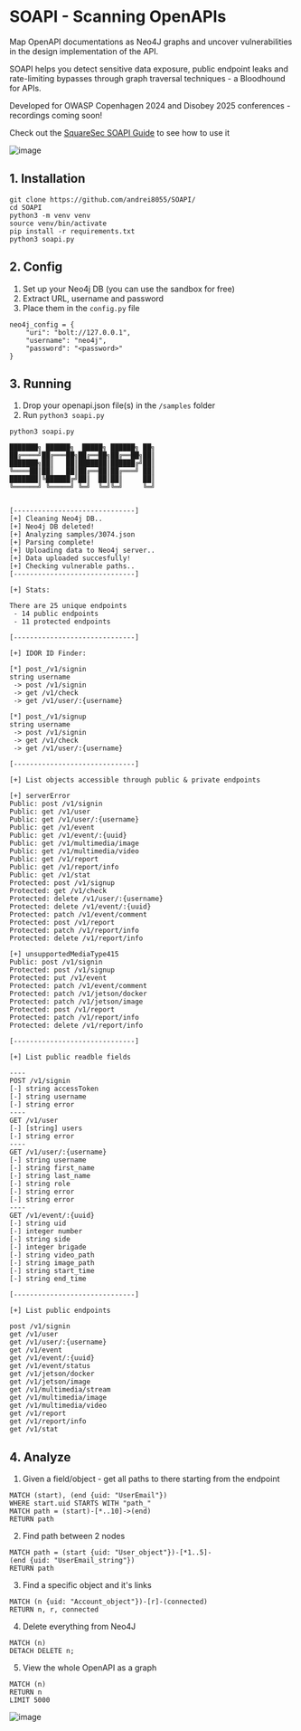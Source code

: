 # SOAPI - Scanning OpenAPIs

Map OpenAPI documentations as Neo4J graphs and uncover vulnerabilities in the design implementation of the API. 

SOAPI helps you detect sensitive data exposure, public endpoint leaks and rate-limiting bypasses through graph traversal techniques - a Bloodhound for APIs.

Developed for OWASP Copenhagen 2024 and Disobey 2025 conferences - recordings coming soon!

Check out the [SquareSec SOAPI Guide](https://www.sqrsec.com/soapi-guide) to see how to use it

![image](https://github.com/user-attachments/assets/bede7a1f-f5f1-4fe2-9e34-df2985cd5a69)



## 1. Installation
```
git clone https://github.com/andrei8055/SOAPI/
cd SOAPI
python3 -m venv venv
source venv/bin/activate
pip install -r requirements.txt
python3 soapi.py
```

## 2. Config
1. Set up your Neo4j DB (you can use the sandbox for free)
2. Extract URL, username and password
3. Place them in the `config.py` file
```
neo4j_config = {
    "uri": "bolt://127.0.0.1",
    "username": "neo4j",
    "password": "<password>"
}
```

## 3. Running
1. Drop your openapi.json file(s) in the `/samples` folder
2. Run `python3 soapi.py`
```
python3 soapi.py 

███████╗ ██████╗  █████╗ ██████╗ ██╗
██╔════╝██╔═══██╗██╔══██╗██╔══██╗██║
███████╗██║   ██║███████║██████╔╝██║
╚════██║██║   ██║██╔══██║██╔═══╝ ██║
███████║╚██████╔╝██║  ██║██║     ██║
╚══════╝ ╚═════╝ ╚═╝  ╚═╝╚═╝     ╚═╝
                                    

[------------------------------]
[+] Cleaning Neo4j DB..
[+] Neo4j DB deleted!
[+] Analyzing samples/3074.json
[+] Parsing complete!
[+] Uploading data to Neo4j server..
[+] Data uploaded succesfully!
[+] Checking vulnerable paths..
[------------------------------]

[+] Stats:

There are 25 unique endpoints
 - 14 public endpoints
 - 11 protected endpoints

[------------------------------]

[+] IDOR ID Finder:

[*] post_/v1/signin
string username
 -> post /v1/signin
 -> get /v1/check
 -> get /v1/user/:{username}

[*] post_/v1/signup
string username
 -> post /v1/signin
 -> get /v1/check
 -> get /v1/user/:{username}

[------------------------------]

[+] List objects accessible through public & private endpoints

[+] serverError
Public: post /v1/signin
Public: get /v1/user
Public: get /v1/user/:{username}
Public: get /v1/event
Public: get /v1/event/:{uuid}
Public: get /v1/multimedia/image
Public: get /v1/multimedia/video
Public: get /v1/report
Public: get /v1/report/info
Public: get /v1/stat
Protected: post /v1/signup
Protected: get /v1/check
Protected: delete /v1/user/:{username}
Protected: delete /v1/event/:{uuid}
Protected: patch /v1/event/comment
Protected: post /v1/report
Protected: patch /v1/report/info
Protected: delete /v1/report/info

[+] unsupportedMediaType415
Public: post /v1/signin
Protected: post /v1/signup
Protected: put /v1/event
Protected: patch /v1/event/comment
Protected: patch /v1/jetson/docker
Protected: patch /v1/jetson/image
Protected: post /v1/report
Protected: patch /v1/report/info
Protected: delete /v1/report/info

[------------------------------]

[+] List public readble fields

----
POST /v1/signin
[-] string accessToken
[-] string username
[-] string error
----
GET /v1/user
[-] [string] users
[-] string error
----
GET /v1/user/:{username}
[-] string username
[-] string first_name
[-] string last_name
[-] string role
[-] string error
[-] string error
----
GET /v1/event/:{uuid}
[-] string uid
[-] integer number
[-] string side
[-] integer brigade
[-] string video_path
[-] string image_path
[-] string start_time
[-] string end_time

[------------------------------]

[+] List public endpoints

post /v1/signin
get /v1/user
get /v1/user/:{username}
get /v1/event
get /v1/event/:{uuid}
get /v1/event/status
get /v1/jetson/docker
get /v1/jetson/image
get /v1/multimedia/stream
get /v1/multimedia/image
get /v1/multimedia/video
get /v1/report
get /v1/report/info
get /v1/stat
```

## 4. Analyze
1. Given a field/object - get all paths to there starting from the endpoint

```
MATCH (start), (end {uid: "UserEmail"})
WHERE start.uid STARTS WITH "path_"
MATCH path = (start)-[*..10]->(end)
RETURN path

```


2. Find path between 2 nodes

```
MATCH path = (start {uid: "User_object"})-[*1..5]-(end {uid: "UserEmail_string"})
RETURN path
```

3. Find a specific object and it's links
```
MATCH (n {uid: "Account_object"})-[r]-(connected)
RETURN n, r, connected

```


4. Delete everything from Neo4J

```
MATCH (n)
DETACH DELETE n;
```

5. View the whole OpenAPI as a graph
```
MATCH (n)
RETURN n
LIMIT 5000
```

![image](https://github.com/user-attachments/assets/3a7f80a0-81c4-463d-ac31-3c7e2de2235c)
